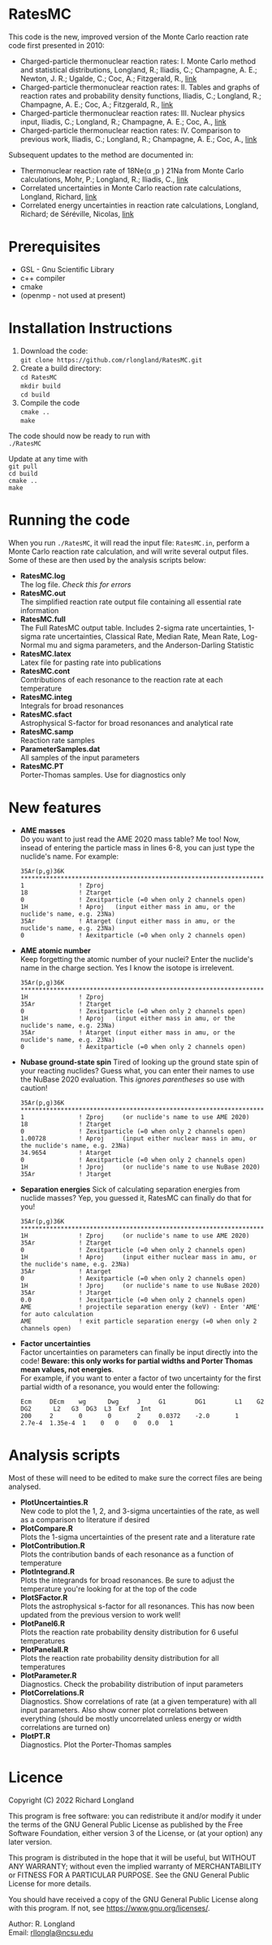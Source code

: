 # RatesMC

This code is the new, improved version of the Monte Carlo reaction
rate code first presented in 2010:

  * Charged-particle thermonuclear reaction rates: I. Monte Carlo
    method and statistical distributions, Longland, R.; Iliadis,
    C.; Champagne, A. E.; Newton, J. R.; Ugalde, C.; Coc, A.;
    Fitzgerald, R.,
    [link](https://ui.adsabs.harvard.edu/abs/2010NuPhA.841....1L/abstract)
  * Charged-particle thermonuclear reaction rates: II. Tables and
    graphs of reaction rates and probability density functions,
    Iliadis, C.; Longland, R.; Champagne, A. E.; Coc, A.;
    Fitzgerald, R.,
    [link](https://ui.adsabs.harvard.edu/abs/2010NuPhA.841...31I/abstract)
  * Charged-particle thermonuclear reaction rates: III. Nuclear
    physics input, Iliadis, C.; Longland, R.; Champagne, A. E.;
    Coc, A.,
    [link](https://ui.adsabs.harvard.edu/abs/2010NuPhA.841..251I/abstract)
  * Charged-particle thermonuclear reaction rates: IV. Comparison to
    previous work, Iliadis, C.; Longland, R.; Champagne, A. E.;
    Coc, A.,
    [link](https://ui.adsabs.harvard.edu/abs/2010NuPhA.841..323I/abstract)
    
Subsequent updates to the method are documented in:

  * Thermonuclear reaction rate of 18Ne(α ,p ) 21Na from Monte Carlo
    calculations, Mohr, P.; Longland, R.; Iliadis, C.,
    [link](https://ui.adsabs.harvard.edu/abs/2014PhRvC..90f5806M/abstract)
  * Correlated uncertainties in Monte Carlo reaction rate
    calculations, Longland, Richard,
    [link](https://ui.adsabs.harvard.edu/abs/2017A%26A...604A..34L/abstract)
  * Correlated energy uncertainties in reaction rate calculations,
    Longland, Richard; de Séréville, Nicolas, 
    [link](https://ui.adsabs.harvard.edu/abs/2020A%26A...642A..41L/abstract)

# Prerequisites

  * GSL - Gnu Scientific Library
  * c++ compiler
  * cmake
  * (openmp - not used at present)

# Installation Instructions

1. Download the code:  
    `git clone https://github.com/rlongland/RatesMC.git`
2. Create a build directory:  
   `cd RatesMC`  
   `mkdir build`  
   `cd build`
3. Compile the code  
   `cmake ..`  
   `make`
   
The code should now be ready to run with  
`./RatesMC`

Update at any time with  
    `git pull`  
    `cd build`  
    `cmake ..`  
    `make`

# Running the code

When you run `./RatesMC`, it will read the input file: `RatesMC.in`,
perform a Monte Carlo reaction rate calculation, and will write
several output files. Some of these are then used by the analysis
scripts below:

* **RatesMC.log**  
  The log file. *Check this for errors*
* **RatesMC.out**  
  The simplified reaction rate output file containing all essential
  rate information
* **RatesMC.full**  
  The Full RatesMC output table. Includes 2-sigma rate uncertainties,
  1-sigma rate uncertainties, Classical Rate,  Median Rate, Mean Rate,
  Log-Normal mu and sigma parameters, and the Anderson-Darling Statistic
* **RatesMC.latex**  
  Latex file for pasting rate into publications
* **RatesMC.cont**  
  Contributions of each resonance to the reaction rate at each temperature
* **RatesMC.integ**  
  Integrals for broad resonances
* **RatesMC.sfact**  
  Astrophysical S-factor for broad resonances and analytical rate
* **RatesMC.samp**  
  Reaction rate samples
* **ParameterSamples.dat**  
  All samples of the input parameters
* **RatesMC.PT**  
  Porter-Thomas samples. Use for diagnostics only

# New features
* **AME masses**  
  Do you want to just read the AME 2020 mass table? Me too! Now,
  insead of entering the particle mass in lines 6-8, you can just type
  the nuclide's name. For example:

  ```
  35Ar(p,g)36K
  ****************************************************************************************************************
  1               ! Zproj
  18              ! Ztarget
  0               ! Zexitparticle (=0 when only 2 channels open)
  1H              ! Aproj   (input either mass in amu, or the nuclide's name, e.g. 23Na)
  35Ar            ! Atarget (input either mass in amu, or the nuclide's name, e.g. 23Na)
  0               ! Aexitparticle (=0 when only 2 channels open)
  ```
  
* **AME atomic number**  
  Keep forgetting the atomic number of your nuclei? Enter the
  nuclide's name in the charge section. Yes I know the isotope is
  irrelevent.

  ```
  35Ar(p,g)36K
  ****************************************************************************************************************
  1H              ! Zproj
  35Ar            ! Ztarget
  0               ! Zexitparticle (=0 when only 2 channels open)
  1H              ! Aproj   (input either mass in amu, or the nuclide's name, e.g. 23Na)
  35Ar            ! Atarget (input either mass in amu, or the nuclide's name, e.g. 23Na)
  0               ! Aexitparticle (=0 when only 2 channels open)
  ```

* **Nubase ground-state spin**
  Tired of looking up the ground state spin of your reacting nuclides?
  Guess what, you can enter their names to use the NuBase 2020
  evaluation. This *ignores parentheses* so use with caution!
  
  ```
  35Ar(p,g)36K
  ****************************************************************************************************************
  1               ! Zproj     (or nuclide's name to use AME 2020)
  18              ! Ztarget
  0               ! Zexitparticle (=0 when only 2 channels open)
  1.00728         ! Aproj     (input either nuclear mass in amu, or the nuclide's name, e.g. 23Na)
  34.9654         ! Atarget
  0               ! Aexitparticle (=0 when only 2 channels open)
  1H              ! Jproj     (or nuclide's name to use NuBase 2020)
  35Ar            ! Jtarget
  ```
  
* **Separation energies** 
  Sick of calculating separation energies from
  nuclide masses? Yep, you guessed it, RatesMC can finally do that for
  you! 
  ```
  35Ar(p,g)36K
  ****************************************************************************************************************
  1H              ! Zproj     (or nuclide's name to use AME 2020)
  35Ar            ! Ztarget
  0               ! Zexitparticle (=0 when only 2 channels open)
  1H              ! Aproj     (input either nuclear mass in amu, or the nuclide's name, e.g. 23Na)
  35Ar            ! Atarget
  0               ! Aexitparticle (=0 when only 2 channels open)
  1H              ! Jproj     (or nuclide's name to use NuBase 2020)
  35Ar            ! Jtarget
  0.0             ! Jexitparticle (=0 when only 2 channels open)
  AME             ! projectile separation energy (keV) - Enter 'AME' for auto calculation
  AME             ! exit particle separation energy (=0 when only 2 channels open)

  ```
* **Factor uncertainties**  
  Factor uncertainties on parameters can finally be input directly
  into the code! **Beware: this only works for partial widths and
  Porter Thomas mean values, not energies**.  
  For example, if you want to enter a factor of two uncertainty for
  the first partial width of a resonance, you would enter the
  following:
  ```
  Ecm     DEcm    wg      Dwg     J     G1        DG1        L1    G2      DG2      L2   G3  DG3  L3  Exf   Int
  200     2       0       0       2     0.0372    -2.0       1     2.7e-4  1.35e-4  1    0   0    0   0.0   1
  ```
# Analysis scripts
Most of these will need to be edited to make sure the correct files
are being analysed.

* **PlotUncertainties.R**  
  New code to plot the 1, 2, and 3-sigma uncertainties of the rate, as
  well as a comparison to literature if desired
* **PlotCompare.R**  
  Plots the 1-sigma uncertainties of the present rate and a literature
  rate
* **PlotContribution.R**  
  Plots the contribution bands of each resonance as a function of
  temperature
* **PlotIntegrand.R**  
  Plots the integrands for broad resonances. Be sure to adjust the
  temperature you're looking for at the top of the code
* **PlotSFactor.R**  
  Plots the astrophysical s-factor for all resonances. This has now
  been updated from the previous version to work well! 
* **PlotPanel6.R**  
  Plots the reaction rate probability density distribution for 6
  useful temperatures
* **PlotPanelall.R**  
  Plots the reaction rate probability density distribution for all
  temperatures
* **PlotParameter.R**  
  Diagnostics. Check the probability distribution of input parameters
* **PlotCorrelations.R**  
  Diagnostics. Show correlations of rate (at a given temperature) with
  all input parameters. Also show corner plot correlations between
  everything (should be mostly uncorrelated unless energy or width
  correlations are turned on)
* **PlotPT.R**  
  Diagnostics. Plot the Porter-Thomas samples
  
# Licence

Copyright (C) 2022  Richard Longland

This program is free software: you can redistribute it and/or modify
it under the terms of the GNU General Public License as published by
the Free Software Foundation, either version 3 of the License, or
(at your option) any later version.

This program is distributed in the hope that it will be useful,
but WITHOUT ANY WARRANTY; without even the implied warranty of
MERCHANTABILITY or FITNESS FOR A PARTICULAR PURPOSE.  See the
GNU General Public License for more details.

You should have received a copy of the GNU General Public License
along with this program.  If not, see <https://www.gnu.org/licenses/>.

Author: R. Longland  
Email: rllongla@ncsu.edu
